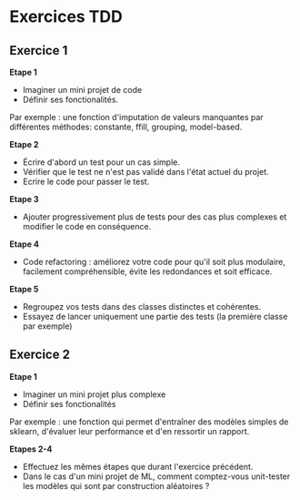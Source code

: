 # Exercices TDD

## Exercice 1

**Etape 1**

- Imaginer un mini projet de code
- Définir ses fonctionalités.

Par exemple : une fonction d'imputation de valeurs manquantes par différentes méthodes: constante, ffill, grouping, model-based.

**Etape 2**

- Écrire d'abord un test pour un cas simple.
- Vérifier que le test ne n'est pas validé dans l'état actuel du projet.
- Ecrire le code pour passer le test.

**Etape 3**

- Ajouter progressivement plus de tests pour des cas plus complexes et modifier le code en conséquence.

**Etape 4**

- Code refactoring : améliorez votre code pour qu'il soit plus modulaire, facilement compréhensible, évite les redondances et soit efficace.


**Etape 5**

- Regroupez vos tests dans des classes distinctes et cohérentes.
- Essayez de lancer uniquement une partie des tests (la première classe par exemple)



## Exercice 2


**Etape 1**

- Imaginer un mini projet plus complexe
- Définir ses fonctionalités

Par exemple : une fonction qui permet d'entraîner des modèles simples de sklearn, d'évaluer leur performance et d'en ressortir un rapport.

**Etapes 2-4**

- Effectuez les mêmes étapes que durant l'exercice précédent.
- Dans le cas d'un mini projet de ML, comment comptez-vous unit-tester les modèles qui sont par construction aléatoires ?


